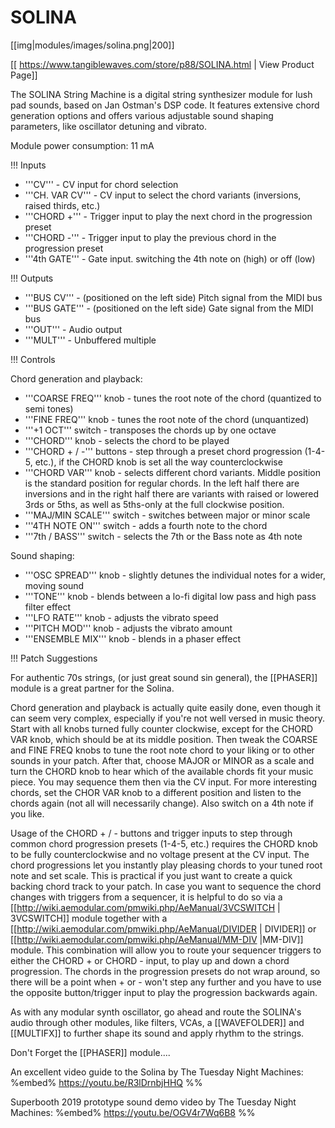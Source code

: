 # SOLINA
[[img|modules/images/solina.png|200]]

[[ https://www.tangiblewaves.com/store/p88/SOLINA.html | View Product Page]]

The SOLINA String Machine is a digital string synthesizer module for lush pad sounds, based on Jan Ostman's DSP code. It features extensive chord generation options and offers various adjustable sound shaping parameters, like oscillator detuning and vibrato.

Module power consumption: 11 mA


!!! Inputs

* '''CV''' - CV input for chord selection
* '''CH. VAR CV''' - CV input to select the chord variants (inversions, raised thirds, etc.)
* '''CHORD +''' - Trigger input to play the next chord in the progression preset
* '''CHORD -''' - Trigger input to play the previous chord in the progression preset
* '''4th GATE''' - Gate input. switching the 4th note on (high) or off (low)


!!! Outputs

* '''BUS CV''' - (positioned on the left side) Pitch signal from the MIDI bus
* '''BUS GATE''' - (positioned on the left side) Gate signal from the MIDI bus
* '''OUT''' - Audio output
* '''MULT''' - Unbuffered multiple

!!! Controls

Chord generation and playback:

* '''COARSE FREQ''' knob - tunes the root note of the chord (quantized to semi tones)
* '''FINE FREQ''' knob - tunes the root note of the chord (unquantized)
* '''+1 OCT''' switch - transposes the chords up by one octave
* '''CHORD''' knob - selects the chord to be played
* '''CHORD + / -''' buttons - step through a preset chord progression (1-4-5, etc.), if the CHORD knob is set all the way counterclockwise
* '''CHORD VAR''' knob - selects different chord variants. Middle position is the standard position for regular chords. In the left half there are inversions and in the right half there are variants with raised or lowered 3rds or 5ths, as well as 5ths-only at the full clockwise position. 
* '''MAJ/MIN SCALE''' switch - switches between major or minor scale
* '''4TH NOTE ON''' switch - adds a fourth note to the chord
* '''7th / BASS''' switch - selects the 7th or the Bass note as 4th note

Sound shaping:

* '''OSC SPREAD''' knob - slightly detunes the individual notes for a wider, moving sound
* '''TONE''' knob - blends between a lo-fi digital low pass and high pass filter effect
* '''LFO RATE''' knob - adjusts the vibrato speed
* '''PITCH MOD''' knob - adjusts the vibrato amount
* '''ENSEMBLE MIX''' knob - blends in a phaser effect


!!! Patch Suggestions

For authentic 70s strings, (or just great sound sin general), the [[PHASER]] module is a great partner for the Solina.

Chord generation and playback is actually quite easily done, even though it can seem very complex, especially if you're not well versed in music theory. Start with all knobs turned fully counter clockwise, except for the CHORD VAR knob, which should be at its middle position. Then tweak the COARSE and FINE FREQ knobs to tune the root note chord to your liking or to other sounds in your patch. After that, choose MAJOR or MINOR as a scale and turn the CHORD knob to hear which of the available chords fit your music piece. You may sequence them then via the CV input. For more interesting chords, set the CHOR VAR knob to a different position and listen to the chords again (not all will necessarily change). Also switch on a 4th note if you like.

Usage of the CHORD + / - buttons and trigger inputs to step through common chord progression presets (1-4-5, etc.) requires the CHORD knob to be fully counterclockwise and no voltage present at the CV input. The chord progressions let you instantly play pleasing chords to your tuned root note and set scale. This is practical if you just want to create a quick backing chord track to your patch. In case you want to sequence the chord changes with triggers from a sequencer, it is helpful to do so via a [[http://wiki.aemodular.com/pmwiki.php/AeManual/3VCSWITCH | 3VCSWITCH]] module together with a [[http://wiki.aemodular.com/pmwiki.php/AeManual/DIVIDER | DIVIDER]] or [[http://wiki.aemodular.com/pmwiki.php/AeManual/MM-DIV |MM-DIV]] module. This combination will allow you to route your sequencer triggers to either the CHORD + or CHORD - input, to play up and down a chord progression. The chords in the progression presets do not wrap around, so there will be a point when + or - won't step any further and you have to use the opposite button/trigger input to play the progression backwards again.

As with any modular synth oscillator, go ahead and route the SOLINA's audio through other modules, like filters, VCAs, a [[WAVEFOLDER]] and [[MULTIFX]] to further shape its sound and apply rhythm to the strings.

Don't Forget the [[PHASER]] module....

An excellent video guide to the Solina by The Tuesday Night Machines:
%embed% https://youtu.be/R3lDrnbjHHQ %%

Superbooth 2019 prototype sound demo video by The Tuesday Night Machines:
%embed% https://youtu.be/OGV4r7Wq6B8 %%
